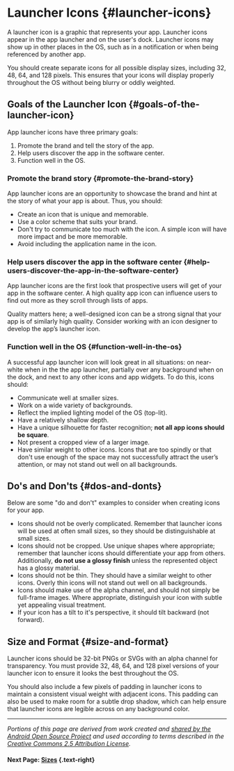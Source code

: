 # Launcher Icons {#launcher-icons}

A launcher icon is a graphic that represents your app. Launcher icons appear in the app launcher and on the user's dock. Launcher icons may show up in other places in the OS, such as in a notification or when being referenced by another app.

You should create separate icons for all possible display sizes, including 32, 48, 64, and 128 pixels. This ensures that your icons will display properly throughout the OS without being blurry or oddly weighted.

## Goals of the Launcher Icon {#goals-of-the-launcher-icon}

App launcher icons have three primary goals:

1. Promote the brand and tell the story of the app.
2. Help users discover the app in the software center.
3. Function well in the OS.

### Promote the brand story {#promote-the-brand-story}

App launcher icons are an opportunity to showcase the brand and hint at the story of what your app is about. Thus, you should:

* Create an icon that is unique and memorable.
* Use a color scheme that suits your brand.
* Don't try to communicate too much with the icon. A simple icon will have more impact and be more memorable.
* Avoid including the application name in the icon.

### Help users discover the app in the software center {#help-users-discover-the-app-in-the-software-center}

App launcher icons are the first look that prospective users will get of your app in the software center. A high quality app icon can influence users to find out more as they scroll through lists of apps.

Quality matters here; a well-designed icon can be a strong signal that your app is of similarly high quality. Consider working with an icon designer to develop the app’s launcher icon.

### Function well in the OS {#function-well-in-the-os}

A successful app launcher icon will look great in all situations: on near-white when in the the app launcher, partially over any background when on the dock, and next to any other icons and app widgets. To do this, icons should:

* Communicate well at smaller sizes.
* Work on a wide variety of backgrounds.
* Reflect the implied lighting model of the OS (top-lit).
* Have a relatively shallow depth.
* Have a unique silhouette for faster recognition; **not all app icons should be square**.
* Not present a cropped view of a larger image.
* Have similar weight to other icons. Icons that are too spindly or that don't use enough of the space may not successfully attract the user’s attention, or may not stand out well on all backgrounds.

## Do's and Don'ts {#dos-and-donts}
Below are some "do and don't" examples to consider when creating icons for your app.

* Icons should not be overly complicated. Remember that launcher icons will be used at often small sizes, so they should be distinguishable at small sizes.
* Icons should not be cropped. Use unique shapes where appropriate; remember that launcher icons should differentiate your app from others. Additionally, **do not use a glossy finish** unless the represented object has a glossy material.
* Icons should not be thin. They should have a similar weight to other icons. Overly thin icons will not stand out well on all backgrounds.
* Icons should make use of the alpha channel, and should not simply be full-frame images. Where appropriate, distinguish your icon with subtle yet appealing visual treatment.
* If your icon has a tilt to it's perspective, it should tilt backward (not forward).

## Size and Format {#size-and-format}

Launcher icons should be 32-bit PNGs or SVGs with an alpha channel for transparency. You must provide 32, 48, 64, and 128 pixel versions of your launcher icon to ensure it looks the best throughout the OS.

You should also include a few pixels of padding in launcher icons to maintain a consistent visual weight with adjacent icons. This padding can also be used to make room for a subtle drop shadow, which can help ensure that launcher icons are legible across on any background color.

-----------------------------

_Portions of this page are derived from work created and [shared by the Android Open Source Project](https://code.google.com/policies.html) and used according to terms described in the [Creative Commons 2.5 Attribution License](http://creativecommons.org/licenses/by/2.5/)._

#### Next Page: [Sizes](/docs/human-interface-guidelines/sizes) {.text-right}